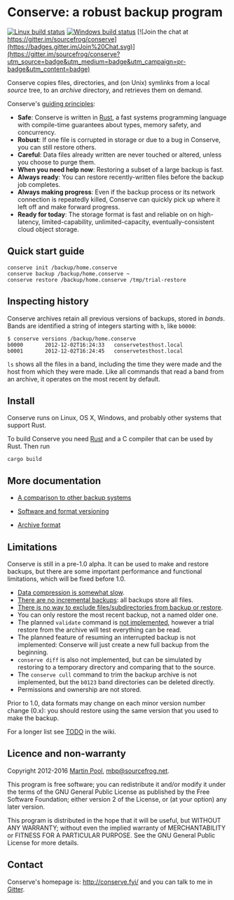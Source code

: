 # Conserve: a robust backup program

[![Linux build status](https://travis-ci.org/sourcefrog/conserve.svg)](https://travis-ci.org/sourcefrog/conserve)
[![Windows build status](https://ci.appveyor.com/api/projects/status/uw61cgrek8ykfi7g?svg=true)](https://ci.appveyor.com/project/sourcefrog/conserve)
[![Join the chat at https://gitter.im/sourcefrog/conserve](https://badges.gitter.im/Join%20Chat.svg)](https://gitter.im/sourcefrog/conserve?utm_source=badge&utm_medium=badge&utm_campaign=pr-badge&utm_content=badge)

Conserve copies files, directories, and (on Unix) symlinks from a local *source*
tree, to an *archive* directory, and retrieves them on demand.

Conserve's [guiding principles](doc/manifesto.md):

* **Safe**: Conserve is written in [Rust][rust], a fast systems programming
   language with compile-time guarantees about types, memory safety, and
   concurrency.
* **Robust**:  If one file is corrupted in storage or due
   to a bug in Conserve, you can still restore others.
* **Careful**: Data files already written are never touched or altered,
   unless you choose to purge them.
* **When you need help now**: Restoring a subset of a large backup is fast.
* **Always ready**: You can restore recently-written files before the backup
   job completes.
* **Always making progress**: Even if the backup process or its network
   connection is repeatedly killed, Conserve can quickly pick up
   where it left off and make forward progress.
* **Ready for today**: The storage format is fast and reliable on on
   high-latency, limited-capability, unlimited-capacity, eventually-consistent
   cloud object storage.

## Quick start guide

    conserve init /backup/home.conserve
    conserve backup /backup/home.conserve ~
    conserve restore /backup/home.conserve /tmp/trial-restore

## Inspecting history

Conserve archives retain all previous versions of backups, stored in
*bands*.  Bands are identified a string of integers starting with `b`,
like `b0000`:

    $ conserve versions /backup/home.conserve
    b0000       2012-12-02T16:24:33   conservetesthost.local
    b0001       2012-12-02T16:24:45   conservetesthost.local

`ls` shows all the files in a band, including the
time they were made and the host from which they were made.
Like all commands that read a band from an archive, it operates
on the most recent by default.

## Install

Conserve runs on Linux, OS X, Windows, and probably other systems that
support Rust.

To build Conserve you need [Rust][rust] and a C compiler that can be used by
Rust.  Then run

    cargo build

[rust]: https://rust-lang.org/
[sourcefrog]: http://sourcefrog.net/

## More documentation

* [A comparison to other backup systems][comparison]

[comparison]: https://github.com/sourcefrog/conserve/wiki/Compared-to-others

* [Software and format versioning](doc/versioning.md)

* [Archive format](doc/format.md)

## Limitations

Conserve is still in a pre-1.0 alpha.  It can be used to make and restore
backups, but there are some important performance and functional limitations,
which will be fixed before 1.0.

* [Data compression is somewhat slow][32].
* [There are no incremental backups][41]: all backups store all files.
* [There is no way to exclude files/subdirectories from backup or restore][8].
* You can only restore the most recent backup, not a named older one.
* The planned `validate` command is [not implemented][5],
  however a trial restore from the archive will test everything can be read.
* The planned feature of resuming an interrupted backup is not implemented:
  Conserve will just create a new full backup from the beginning.
* `conserve diff` is also not implemented, but can be simulated by restoring to
  a temporary directory and comparing that to the source.
* The `conserve cull` command to trim the backup archive is not implemented,
  but the `b0123` band directories can be deleted directly.
* Permissions and ownership are not stored.

Prior to 1.0, data formats may change on each minor version number change (0.x):
you should restore using the same version that you used to make the backup.

[5]: https://github.com/sourcefrog/conserve/issues/5
[8]: https://github.com/sourcefrog/conserve/issues/8
[32]: https://github.com/sourcefrog/conserve/issues/32
[41]: https://github.com/sourcefrog/conserve/issues/41

For a longer list see [TODO](https://github.com/sourcefrog/conserve/wiki/TODO)
in the wiki.

## Licence and non-warranty

Copyright 2012-2016 [Martin Pool][sourcefrog], mbp@sourcefrog.net.

This program is free software; you can redistribute it and/or
modify it under the terms of the GNU General Public License
as published by the Free Software Foundation; either version 2
of the License, or (at your option) any later version.

This program is distributed in the hope that it will be useful,
but WITHOUT ANY WARRANTY; without even the implied warranty of
MERCHANTABILITY or FITNESS FOR A PARTICULAR PURPOSE.  See the
GNU General Public License for more details.

## Contact

Conserve's homepage is: <http://conserve.fyi/> and you can talk
to me in [Gitter](https://gitter.im/sourcefrog/conserve).
